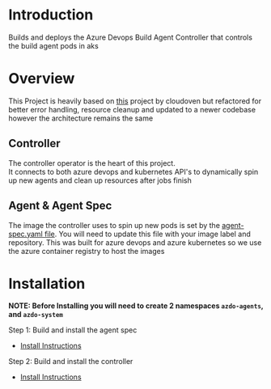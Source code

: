 # Introduction 

Builds and deploys the Azure Devops Build Agent Controller that controls the build agent pods in aks

# Overview

This Project is heavily based on [this](https://github.com/cloudoven/azdo-k8s-agents) project by cloudoven
but refactored for better error handling, resource cleanup and updated to a newer codebase however the architecture remains the same

## Controller

The controller operator is the heart of this project.  
It connects to both azure devops and kubernetes API's to dynamically spin up new agents and clean up resources after jobs finish

## Agent & Agent Spec

The image the controller uses to spin up new pods is set by the [agent-spec.yaml file](Agent/agent-spec.yaml).
You will need to update this file with your image label and repository.
This was built for azure devops and azure kubernetes so we use the azure container registry to host the images

# Installation

**NOTE: Before Installing you will need to create 2 namespaces `azdo-agents`, and `azdo-system`**

Step 1: Build and install the agent spec

- [Install Instructions](Agent/AgentReadme.md)

Step 2: Build and install the controller

- [Install Instructions](AgentWorker/AgentWorkerReadme.md)



 
